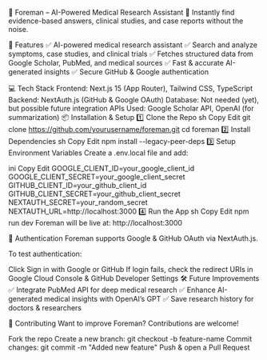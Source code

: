🚀 Foreman – AI-Powered Medical Research Assistant
🔬 Instantly find evidence-based answers, clinical studies, and case reports without the noise.



📌 Features
✅ AI-powered medical research assistant
✅ Search and analyze symptoms, case studies, and clinical trials
✅ Fetches structured data from Google Scholar, PubMed, and medical sources
✅ Fast & accurate AI-generated insights
✅ Secure GitHub & Google authentication

💻 Tech Stack
Frontend: Next.js 15 (App Router), Tailwind CSS, TypeScript
Backend: NextAuth.js (GitHub & Google OAuth)
Database: Not needed (yet), but possible future integration
APIs Used: Google Scholar API, OpenAI (for summarization)
📦 Installation & Setup
1️⃣ Clone the Repo
sh
Copy
Edit
git clone https://github.com/yourusername/foreman.git
cd foreman
2️⃣ Install Dependencies
sh
Copy
Edit
npm install --legacy-peer-deps
3️⃣ Setup Environment Variables
Create a .env.local file and add:

ini
Copy
Edit
GOOGLE_CLIENT_ID=your_google_client_id
GOOGLE_CLIENT_SECRET=your_google_client_secret
GITHUB_CLIENT_ID=your_github_client_id
GITHUB_CLIENT_SECRET=your_github_client_secret
NEXTAUTH_SECRET=your_random_secret
NEXTAUTH_URL=http://localhost:3000
4️⃣ Run the App
sh
Copy
Edit
npm run dev
Foreman will be live at: http://localhost:3000

🔐 Authentication
Foreman supports Google & GitHub OAuth via NextAuth.js.

To test authentication:

Click Sign in with Google or GitHub
If login fails, check the redirect URIs in Google Cloud Console & GitHub Developer Settings
🛠 Future Improvements
✅ Integrate PubMed API for deep medical research
✅ Enhance AI-generated medical insights with OpenAI’s GPT
✅ Save research history for doctors & researchers

🤝 Contributing
Want to improve Foreman? Contributions are welcome!

Fork the repo
Create a new branch: git checkout -b feature-name
Commit changes: git commit -m "Added new feature"
Push & open a Pull Request
